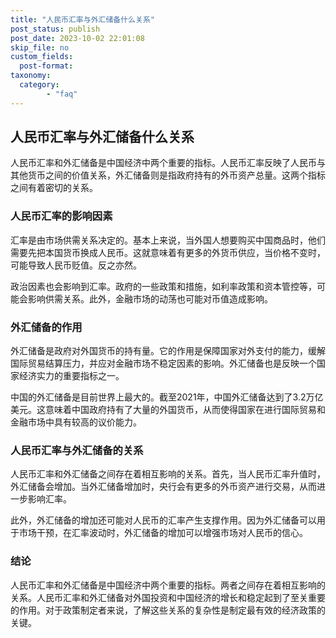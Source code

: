 ```yaml
---
title: "人民币汇率与外汇储备什么关系"
post_status: publish
post_date: 2023-10-02 22:01:08
skip_file: no
custom_fields: 
  post-format: 
taxonomy:
  category:
        - "faq"
---
```


## 人民币汇率与外汇储备什么关系

人民币汇率和外汇储备是中国经济中两个重要的指标。人民币汇率反映了人民币与其他货币之间的价值关系，外汇储备则是指政府持有的外币资产总量。这两个指标之间有着密切的关系。

### 人民币汇率的影响因素

汇率是由市场供需关系决定的。基本上来说，当外国人想要购买中国商品时，他们需要先把本国货币换成人民币。这就意味着有更多的外货币供应，当价格不变时，可能导致人民币贬值。反之亦然。

政治因素也会影响到汇率。政府的一些政策和措施，如利率政策和资本管控等，可能会影响供需关系。此外，金融市场的动荡也可能对币值造成影响。

### 外汇储备的作用

外汇储备是政府对外国货币的持有量。它的作用是保障国家对外支付的能力，缓解国际贸易结算压力，并应对金融市场不稳定因素的影响。外汇储备也是反映一个国家经济实力的重要指标之一。

中国的外汇储备是目前世界上最大的。截至2021年，中国外汇储备达到了3.2万亿美元。这意味着中国政府持有了大量的外国货币，从而使得国家在进行国际贸易和金融市场中具有较高的议价能力。

### 人民币汇率与外汇储备的关系

人民币汇率和外汇储备之间存在着相互影响的关系。首先，当人民币汇率升值时，外汇储备会增加。当外汇储备增加时，央行会有更多的外币资产进行交易，从而进一步影响汇率。

此外，外汇储备的增加还可能对人民币的汇率产生支撑作用。因为外汇储备可以用于市场干预，在汇率波动时，外汇储备的增加可以增强市场对人民币的信心。

### 结论

人民币汇率和外汇储备是中国经济中两个重要的指标。两者之间存在着相互影响的关系。人民币汇率和外汇储备对外国投资和中国经济的增长和稳定起到了至关重要的作用。对于政策制定者来说，了解这些关系的复杂性是制定最有效的经济政策的关键。
